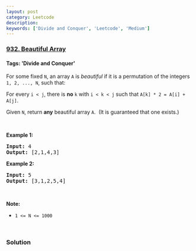 ```yaml
---
layout: post
category: Leetcode
description: 
keywords: ['Divide and Conquer', 'Leetcode', 'Medium']
---
```

### [932. Beautiful Array](https://leetcode.com/problems/beautiful-array)

#### Tags: 'Divide and Conquer'

<div class="content__u3I1 question-content__JfgR"><div><p>For some fixed <code>N</code>, an array <code>A</code> is <em>beautiful</em> if it is a permutation of the integers <code>1, 2, ..., N</code>, such that:</p>
<p>For every <code>i &lt; j</code>, there is <strong>no</strong> <code>k</code> with <code>i &lt; k &lt; j</code> such that <code>A[k] * 2 = A[i] + A[j]</code>.</p>
<p>Given <code>N</code>, return <strong>any</strong> beautiful array <code>A</code>.  (It is guaranteed that one exists.)</p>
<p> </p>
<p><strong>Example 1:</strong></p>
<pre><strong>Input: </strong><span id="example-input-1-1">4</span>
<strong>Output: </strong><span id="example-output-1">[2,1,4,3]</span>
</pre>
<div>
<p><strong>Example 2:</strong></p>
<pre><strong>Input: </strong><span id="example-input-2-1">5</span>
<strong>Output: </strong><span>[3,1,2,5,4]</span></pre>
<p> </p>
</div>
<p><strong>Note:</strong></p>
<ul>
<li><code>1 &lt;= N &lt;= 1000</code></li>
</ul>
<div>
<div> </div>
</div></div></div>

### Solution
